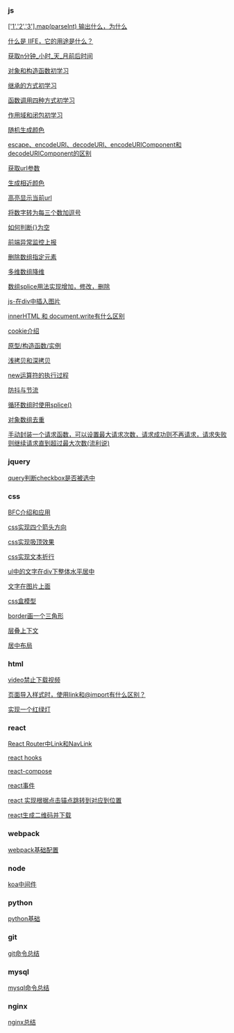 <!--
 * @Author: your name
 * @Date: 2020-01-21 14:20:37
 * @LastEditTime : 2020-02-22 16:17:20
 * @LastEditors  : Please set LastEditors
 * @Description: In User Settings Edit
 * @FilePath: /fe_blog/README.md
 -->

### js
[['1','2','3'].map(parseInt) 输出什么，为什么](https://github.com/liangchaofei/fe_blog/blob/master/js/01/README.md)

[什么是 IIFE，它的用途是什么？](https://github.com/liangchaofei/fe_blog/blob/master/js/02/README.md)

[获取n分钟_小时_天_月前后时间](https://github.com/liangchaofei/fe_blog/blob/master/js/03/README.md)

[对象和构造函数初学习](https://github.com/liangchaofei/fe_blog/blob/master/js/04/README.md)

[继承的方式初学习](https://github.com/liangchaofei/fe_blog/blob/master/js/05/README.md)

[函数调用四种方式初学习](https://github.com/liangchaofei/fe_blog/blob/master/js/06/README.md)

[作用域和闭包初学习](https://github.com/liangchaofei/fe_blog/blob/master/js/07/README.md)

[随机生成颜色](https://github.com/liangchaofei/fe_blog/blob/master/js/08/README.md)

[escape、encodeURI、decodeURI、encodeURIComponent和decodeURIComponent的区别](https://github.com/liangchaofei/fe_blog/blob/master/js/09/README.md)

[获取url参数](https://github.com/liangchaofei/fe_blog/blob/master/js/10/README.md)

[生成相近颜色](https://github.com/liangchaofei/fe_blog/blob/master/js/11/README.md)

[高亮显示当前url](https://github.com/liangchaofei/fe_blog/blob/master/js/12/README.md)

[将数字转为每三个数加逗号](https://github.com/liangchaofei/fe_blog/blob/master/js/13/README.md)

[如何判断{}为空](https://github.com/liangchaofei/fe_blog/blob/master/js/14/README.md)

[前端异常监控上报](https://github.com/liangchaofei/fe_blog/blob/master/js/15/README.md)

[删除数组指定元素](https://github.com/liangchaofei/fe_blog/blob/master/js/16/README.md)

[多维数组降维](https://github.com/liangchaofei/fe_blog/blob/master/js/17/README.md)

[数组splice用法实现增加，修改，删除](https://github.com/liangchaofei/fe_blog/blob/master/js/18/README.md)

[js-在div中插入图片](https://github.com/liangchaofei/fe_blog/blob/master/js/19/README.md)

[innerHTML 和 document.write有什么区别](https://github.com/liangchaofei/fe_blog/blob/master/js/20/README.md)

[cookie介绍](https://github.com/liangchaofei/fe_blog/blob/master/js/21/README.md)

[原型/构造函数/实例](https://github.com/liangchaofei/fe_blog/blob/master/js/22/README.md)

[浅拷贝和深拷贝](https://github.com/liangchaofei/fe_blog/blob/master/js/23/README.md)

[new运算符的执行过程](https://github.com/liangchaofei/fe_blog/blob/master/js/24/README.md)

[防抖与节流](https://github.com/liangchaofei/fe_blog/blob/master/js/25/README.md)

[循环数组时使用splice()](https://github.com/liangchaofei/fe_blog/blob/master/js/26/README.md)


[对象数组去重](https://github.com/liangchaofei/fe_blog/blob/master/js/27/README.md)

[手动封装一个请求函数，可以设置最大请求次数，请求成功则不再请求，请求失败则继续请求直到超过最大次数(流利说)](https://github.com/liangchaofei/fe_blog/blob/master/js/28/README.md)

### jquery
[query判断checkbox是否被选中](https://github.com/liangchaofei/fe_blog/blob/master/jq/01/README.md)


### css
[BFC介绍和应用](https://github.com/liangchaofei/fe_blog/blob/master/css/01/README.md)

[css实现四个箭头方向](https://github.com/liangchaofei/fe_blog/blob/master/css/02/README.md)

[css实现吸顶效果](https://github.com/liangchaofei/fe_blog/blob/master/css/03/README.md)

[css实现文本折行](https://github.com/liangchaofei/fe_blog/blob/master/css/04/README.md)

[ul中的文字在div下整体水平居中](https://github.com/liangchaofei/fe_blog/blob/master/css/05/README.md)

[文字在图片上面](https://github.com/liangchaofei/fe_blog/blob/master/css/06/README.md)

[css盒模型](https://github.com/liangchaofei/fe_blog/blob/master/css/07/README.md)

[border画一个三角形](https://github.com/liangchaofei/fe_blog/blob/master/css/08/README.md)

[层叠上下文](https://github.com/liangchaofei/fe_blog/blob/master/css/09/README.md)

[居中布局](https://github.com/liangchaofei/fe_blog/blob/master/css/10/README.md)

### html

[video禁止下载视频](https://github.com/liangchaofei/fe_blog/blob/master/html/01/README.md)

[页面导入样式时，使用link和@import有什么区别？](https://github.com/liangchaofei/fe_blog/blob/master/html/02/README.md)

[实现一个红绿灯](https://github.com/liangchaofei/fe_blog/blob/master/html/03/README.md)

### react

[React Router中Link和NavLink](https://github.com/liangchaofei/fe_blog/blob/master/react/01/README.md)

[react hooks](https://github.com/liangchaofei/fe_blog/blob/master/react/02/README.md)

[react-compose](https://github.com/liangchaofei/fe_blog/blob/master/react/03/README.md)

[react事件](https://github.com/liangchaofei/fe_blog/blob/master/react/04/README.md)

[react 实现根据点击锚点跳转到对应到位置](https://github.com/liangchaofei/fe_blog/blob/master/react/05/README.md)

[react生成二维码并下载](https://github.com/liangchaofei/fe_blog/blob/master/react/06/README.md)


### webpack 

[webpack基础配置](https://github.com/liangchaofei/fe_blog/blob/master/webpack/01/README.md)

### node

[koa中间件](https://github.com/liangchaofei/fe_blog/blob/master/node/01/README.md)

### python

[python基础](https://github.com/liangchaofei/fe_blog/blob/master/python/01/README.md)

### git

[git命令总结](https://github.com/liangchaofei/fe_blog/blob/master/git/README.md)

### mysql

[mysql命令总结](https://github.com/liangchaofei/fe_blog/blob/master/mysql/README.md)

### nginx

[nginx总结](https://github.com/liangchaofei/fe_blog/blob/master/nginx/README.md)
